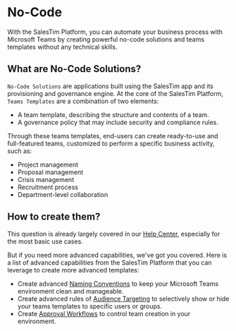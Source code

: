 # No-Code
<div class="uk-background-cover uk-background-blend-screen uk-height-medium uk-panel uk-flex uk-flex-center uk-flex-middle" style="background-image: url(/img/headers/templates.jpg);">
  <div class="bg-text uk-section uk-section-muted uk-section-xsmall uk-padding-small uk-text-center">
    <p class="uk-text-large">
      With the SalesTim Platform, you can automate your business process with Microsoft Teams by creating powerful no-code solutions and teams templates without any technical skills.</p>
  </div>
</div>

<style>
  .bg-text {
    -webkit-backdrop-filter: blur(10px);
    backdrop-filter: blur(10px);
    background-color: rgba(255, 255, 255, 0.5);  
  }
</style>

## What are No-Code Solutions?
`No-Code Solutions` are applications built using the SalesTim app and its provisioning and governance engine.
At the core of the SalesTim Platform, `Teams Templates` are a combination of two elements:
- A team template, describing the structure and contents of a team.
- A governance policy that may include security and compliance rules.

Through these teams templates, end-users can create ready-to-use and full-featured teams, customized to perform a specific business activity, such as:
- Project management
- Proposal management
- Crisis management
- Recruitment process
- Department-level collaboration

## How to create them?
This question is already largely covered in our [Help Center](https://help.salestim.com/collections/2021774-build-your-microsoft-teams-templates), especially for the most basic use cases.

But if you need more advanced capabilities, we've got you covered.
Here is a list of advanced capabilities from the SalesTim Platform that you can leverage to create more advanced templates:
- Create advanced [Naming Conventions](/nocode/naming-conventions) to keep your Microsoft Teams environment clean and manageable.
- Create advanced rules of [Audience Targeting](/nocode/audience-targeting) to selectively show or hide your teams templates to specific users or groups.
- Create [Approval Workflows](/nocode/approval) to control team creation in your environment.
